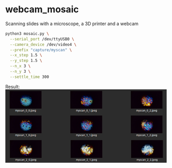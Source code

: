 # webcam_mosaic

Scanning slides with a microscope, a 3D printer and a webcam

```bash
python3 mosaic.py \
  --serial_port /dev/ttyUSB0 \
  --camera_device /dev/video4 \
  --prefix "capture/myscan" \
  --x_step 1.5 \
  --y_step 1.5 \
  --n_x 3 \
  --n_y 3 \
  --settle_time 300
```

Result: 
![results](results.png)